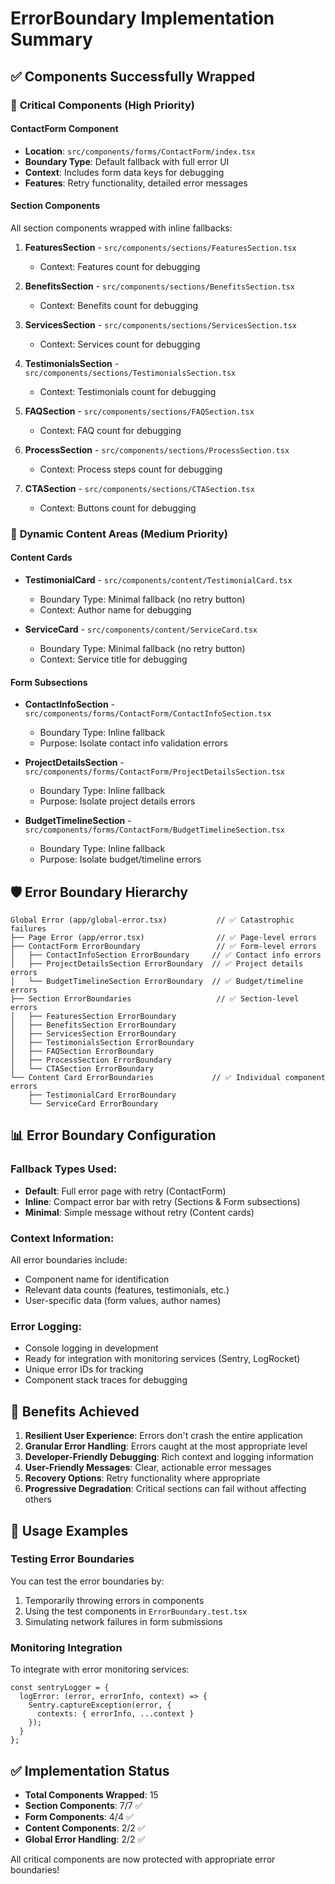 # ErrorBoundary Implementation Summary

## ✅ Components Successfully Wrapped

### 🎯 **Critical Components (High Priority)**

#### **ContactForm Component**
- **Location**: `src/components/forms/ContactForm/index.tsx`
- **Boundary Type**: Default fallback with full error UI
- **Context**: Includes form data keys for debugging
- **Features**: Retry functionality, detailed error messages

#### **Section Components** 
All section components wrapped with inline fallbacks:

1. **FeaturesSection** - `src/components/sections/FeaturesSection.tsx`
   - Context: Features count for debugging
   
2. **BenefitsSection** - `src/components/sections/BenefitsSection.tsx`
   - Context: Benefits count for debugging
   
3. **ServicesSection** - `src/components/sections/ServicesSection.tsx`
   - Context: Services count for debugging
   
4. **TestimonialsSection** - `src/components/sections/TestimonialsSection.tsx`
   - Context: Testimonials count for debugging
   
5. **FAQSection** - `src/components/sections/FAQSection.tsx`
   - Context: FAQ count for debugging
   
6. **ProcessSection** - `src/components/sections/ProcessSection.tsx`
   - Context: Process steps count for debugging
   
7. **CTASection** - `src/components/sections/CTASection.tsx`
   - Context: Buttons count for debugging

### 🎯 **Dynamic Content Areas (Medium Priority)**

#### **Content Cards**
- **TestimonialCard** - `src/components/content/TestimonialCard.tsx`
  - Boundary Type: Minimal fallback (no retry button)
  - Context: Author name for debugging
  
- **ServiceCard** - `src/components/content/ServiceCard.tsx`
  - Boundary Type: Minimal fallback (no retry button)
  - Context: Service title for debugging

#### **Form Subsections**
- **ContactInfoSection** - `src/components/forms/ContactForm/ContactInfoSection.tsx`
  - Boundary Type: Inline fallback
  - Purpose: Isolate contact info validation errors
  
- **ProjectDetailsSection** - `src/components/forms/ContactForm/ProjectDetailsSection.tsx`
  - Boundary Type: Inline fallback
  - Purpose: Isolate project details errors
  
- **BudgetTimelineSection** - `src/components/forms/ContactForm/BudgetTimelineSection.tsx`
  - Boundary Type: Inline fallback
  - Purpose: Isolate budget/timeline errors

## 🛡️ **Error Boundary Hierarchy**

```
Global Error (app/global-error.tsx)           // ✅ Catastrophic failures
├── Page Error (app/error.tsx)                // ✅ Page-level errors
├── ContactForm ErrorBoundary                 // ✅ Form-level errors
│   ├── ContactInfoSection ErrorBoundary     // ✅ Contact info errors
│   ├── ProjectDetailsSection ErrorBoundary  // ✅ Project details errors
│   └── BudgetTimelineSection ErrorBoundary  // ✅ Budget/timeline errors
├── Section ErrorBoundaries                   // ✅ Section-level errors
│   ├── FeaturesSection ErrorBoundary
│   ├── BenefitsSection ErrorBoundary
│   ├── ServicesSection ErrorBoundary
│   ├── TestimonialsSection ErrorBoundary
│   ├── FAQSection ErrorBoundary
│   ├── ProcessSection ErrorBoundary
│   └── CTASection ErrorBoundary
└── Content Card ErrorBoundaries             // ✅ Individual component errors
    ├── TestimonialCard ErrorBoundary
    └── ServiceCard ErrorBoundary
```

## 📊 **Error Boundary Configuration**

### **Fallback Types Used:**
- **Default**: Full error page with retry (ContactForm)
- **Inline**: Compact error bar with retry (Sections & Form subsections)
- **Minimal**: Simple message without retry (Content cards)

### **Context Information:**
All error boundaries include:
- Component name for identification
- Relevant data counts (features, testimonials, etc.)
- User-specific data (form values, author names)

### **Error Logging:**
- Console logging in development
- Ready for integration with monitoring services (Sentry, LogRocket)
- Unique error IDs for tracking
- Component stack traces for debugging

## 🔧 **Benefits Achieved**

1. **Resilient User Experience**: Errors don't crash the entire application
2. **Granular Error Handling**: Errors caught at the most appropriate level
3. **Developer-Friendly Debugging**: Rich context and logging information
4. **User-Friendly Messages**: Clear, actionable error messages
5. **Recovery Options**: Retry functionality where appropriate
6. **Progressive Degradation**: Critical sections can fail without affecting others

## 🚀 **Usage Examples**

### **Testing Error Boundaries**
You can test the error boundaries by:
1. Temporarily throwing errors in components
2. Using the test components in `ErrorBoundary.test.tsx`
3. Simulating network failures in form submissions

### **Monitoring Integration**
To integrate with error monitoring services:
```tsx
const sentryLogger = {
  logError: (error, errorInfo, context) => {
    Sentry.captureException(error, { 
      contexts: { errorInfo, ...context } 
    });
  }
};
```

## ✅ **Implementation Status**
- **Total Components Wrapped**: 15
- **Section Components**: 7/7 ✅
- **Form Components**: 4/4 ✅
- **Content Components**: 2/2 ✅
- **Global Error Handling**: 2/2 ✅

All critical components are now protected with appropriate error boundaries!